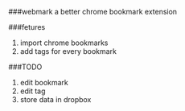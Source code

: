 ###webmark
a better chrome bookmark extension

###fetures
1. import chrome bookmarks
2. add tags for every bookmark

###TODO
1. edit bookmark
2. edit tag
3. store data in dropbox